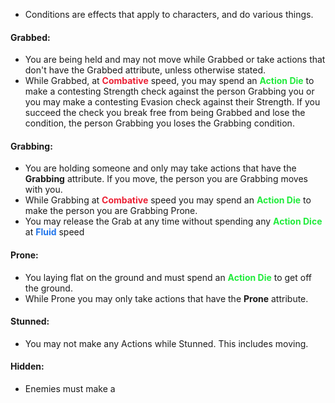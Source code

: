 - Conditions are effects that apply to characters, and do various things. 
#### Grabbed:
- You are being held and may not move while Grabbed or take actions that don't have the Grabbed attribute, unless otherwise stated.
- While Grabbed, at <span style="font-weight:bold; color:rgb(235, 33, 53)">Combative</span> speed, you may spend an <span style="font-weight:bold; color:rgb(33, 235, 60)">Action Die</span> to make a contesting Strength check against the person Grabbing you or you may make a contesting Evasion check against their Strength. If you succeed the check you break free from being Grabbed and lose the condition, the person Grabbing you loses the Grabbing condition. 
#### Grabbing:
- You are holding someone and only may take actions that have the **Grabbing** attribute. If you move, the person you are Grabbing moves with you.
- While Grabbing at <span style="font-weight:bold; color:rgb(235, 33, 53)">Combative</span> speed you may spend an <span style="font-weight:bold; color:rgb(33, 235, 60)">Action Die</span> to make the person you are Grabbing Prone.
- You may release the Grab at any time without spending any <span style="font-weight:bold; color:rgb(33, 235, 60)">Action Dice</span> at <span style="font-weight:bold; color:rgb(33, 117, 235)">Fluid</span> speed
#### Prone:
- You laying flat on the ground and must spend an <span style="font-weight:bold; color:rgb(33, 235, 60)">Action Die</span> to get off the ground.
- While Prone you may only take actions that have the **Prone** attribute.
#### Stunned:
- You may not make any Actions while Stunned. This includes moving.
#### Hidden:
- Enemies must make a 